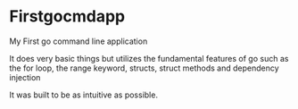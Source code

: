 # Firstgocmdapp

My First go command line application

It does very basic things but utilizes the fundamental features of go such as the for loop, the range keyword, structs, struct methods and dependency injection

It was built to be as intuitive as possible.

